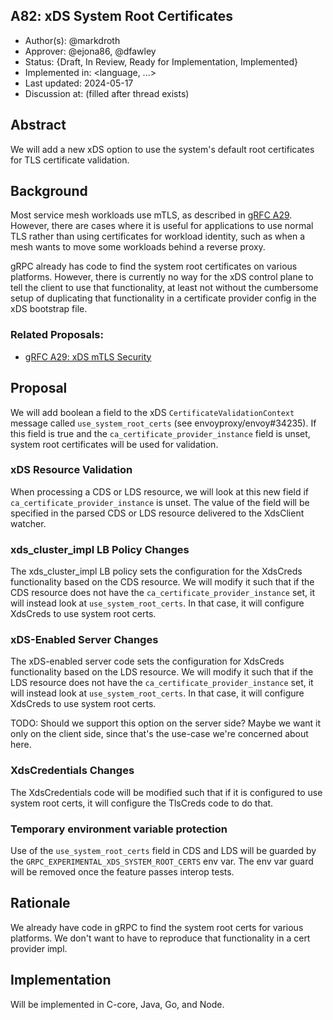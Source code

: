 A82: xDS System Root Certificates
----
* Author(s): @markdroth
* Approver: @ejona86, @dfawley
* Status: {Draft, In Review, Ready for Implementation, Implemented}
* Implemented in: <language, ...>
* Last updated: 2024-05-17
* Discussion at: <google group thread> (filled after thread exists)

## Abstract

We will add a new xDS option to use the system's default root
certificates for TLS certificate validation.

## Background

Most service mesh workloads use mTLS, as described in [gRFC A29][A29].
However, there are cases where it is useful for applications to use
normal TLS rather than using certificates for workload identity, such as
when a mesh wants to move some workloads behind a reverse proxy.

gRPC already has code to find the system root certificates on various
platforms.  However, there is currently no way for the xDS control plane
to tell the client to use that functionality, at least not without the
cumbersome setup of duplicating that functionality in a certificate
provider config in the xDS bootstrap file.

### Related Proposals: 
* [gRFC A29: xDS mTLS Security][A29]

[A29]: A29-xds-tls-security.md

## Proposal

We will add boolean a field to the xDS `CertificateValidationContext`
message called `use_system_root_certs` (see envoyproxy/envoy#34235).
If this field is true and the `ca_certificate_provider_instance` field
is unset, system root certificates will be used for validation.

### xDS Resource Validation

When processing a CDS or LDS resource, we will look at this new field if
`ca_certificate_provider_instance` is unset.  The value of the field
will be specified in the parsed CDS or LDS resource delivered to the
XdsClient watcher.

### xds_cluster_impl LB Policy Changes

The xds_cluster_impl LB policy sets the configuration for the XdsCreds
functionality based on the CDS resource.  We will modify it such that if
the CDS resource does not have the `ca_certificate_provider_instance`
set, it will instead look at `use_system_root_certs`.  In that case, it
will configure XdsCreds to use system root certs.

### xDS-Enabled Server Changes

The xDS-enabled server code sets the configuration for XdsCreds
functionality based on the LDS resource.  We will modify it such that if
the LDS resource does not have the `ca_certificate_provider_instance`
set, it will instead look at `use_system_root_certs`.  In that case, it
will configure XdsCreds to use system root certs.

TODO: Should we support this option on the server side?  Maybe we want
it only on the client side, since that's the use-case we're concerned
about here.

### XdsCredentials Changes

The XdsCredentials code will be modified such that if it is configured
to use system root certs, it will configure the TlsCreds code to do that.

### Temporary environment variable protection

Use of the `use_system_root_certs` field in CDS and LDS will be guarded
by the `GRPC_EXPERIMENTAL_XDS_SYSTEM_ROOT_CERTS` env var.  The env var
guard will be removed once the feature passes interop tests.

## Rationale

We already have code in gRPC to find the system root certs for various
platforms.  We don't want to have to reproduce that functionality in a
cert provider impl.

## Implementation

Will be implemented in C-core, Java, Go, and Node.
